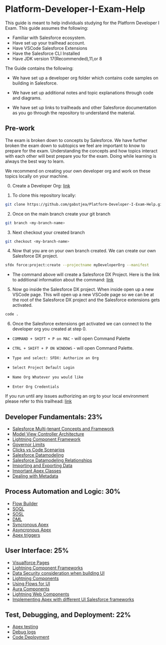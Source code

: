 # Platform-Developer-I-Exam-Help

This guide is meant to help individuals studying for the Platform Developer I Exam. This guide assumes the following:

- Familiar with Salesforce ecosystem.
- Have set up your trailhead account.
- Have VSCode Salesforce Extensions
- Have the Salesforce CLI Installed
- Have JDK version 17(Recommended),11,or 8


The Guide contains the following:

- We have set up a developer org folder which contains code samples on building in Salesforce.

- We have set up additional notes and topic explanations through code and diagrams.

- We have set up links to trailheads and other Salesforce documentation as you go through the repository to understand the material.



## Pre-work

The exam is broken down to concepts by Salesforce. We have further broken the exam down to subtopics we feel are important to know to prepare for the exam. Understanding the concepts and how topics interact with each other will best prepare you for the exam. Doing while learning is always the best way to learn.

We recommend on creating your own developer org and work on these topics locally on your machine.

0. Create a Developer Org: [link](https://developer.salesforce.com/signup)

1. To clone this repository locally:

```bash
git clone https://github.com/gabstjea/Platform-Developer-I-Exam-Help.git
```

2. Once on the main branch create your git branch

```bash
git branch <my-branch-name>
```

3. Next checkout your created branch

```bash
git checkout <my-branch-name>
```

4. Now that you are on your own branch created. We can create our own Salesforce DX project.

```bash
sfdx force:project:create --projectname myDeveloperOrg --manifest
```

- The command above will create a Salesforce DX Project. Here is the link to additional information about the command: [link](https://developer.salesforce.com/docs/atlas.en-us.sfdx_cli_reference.meta/sfdx_cli_reference/cli_reference_force_project.htm#cli_reference_force_project_create)

5. Now go inside the Salesforce DX project. When inside open up a new VSCode page. This will open up a new VSCode page so we can be at the root of the Salesforce DX project and the Salesforce extensions gets activated.

```bash
code .
```

6. Once the Salesforce extensions get activated we can connect to the developer org you created at step 0.


- ```COMMAND + SHIFT + P on MAC``` - will open Command Palette

- ```CTRL + SHIFT + P ON WINDOWS``` - will open Command Palette.

-  ```Type and select: SFDX: Authorize an Org```

- ```Select Project Default Login```

- ```Name Org Whatever you would like```

- ```Enter Org Credentials```


If you run until any issues authorizing an org to your local environment please refer to this trailhead: [link](https://trailhead.salesforce.com/content/learn/projects/quickstart-vscode-salesforce/use-vscode-for-salesforce#:~:text=S%20(macOS).-,Authenticate%20to%20Your%20Playground,default%20login%20URL%2C%20press%20Enter.)


## Developer Fundamentals: 23%

* [Salesforce Multi-tenant Concepts and Framework]()
* [Model View Controller Architecture]()
* [Lightning Component Framework]()
* [Governor Limits]()
* [Clicks vs Code Scenarios]()
* [Salesforce Datamodeling]()
* [Salesforce Datamodeling Relationships]()
* [Importing and Exporting Data]()
* [Important Apex Classes]()
* [Dealing with Metadata]()


## Process Automation and Logic: 30%
* [Flow Builder](./resources/ProcessAutomationAndLogic/Flow.txt)
* [SOQL](./resources/ProcessAutomationAndLogic/SOQL.txt)
* [SOSL](./resources/ProcessAutomationAndLogic/SOSL.txt)
* [DML](./resources/ProcessAutomationAndLogic/DML.txt)
* [Syncronous Apex](./resources/ProcessAutomationAndLogic/SyncApex.txt)
* [Asyncronous Apex](./resources/ProcessAutomationAndLogic/AsyncApex.txt)
* [Apex triggers](./resources/ProcessAutomationAndLogic/ApexTriggers.txt)

## User Interface: 25%

* [Visualforce Pages]()
* [Lightning Component Frameworks]()
* [Data Security consideration when building UI]()
* [Lightning Components]()
* [Using Flows for UI]()
* [Aura Components]()
* [Lightning Web Components]()
* [Implementing Apex with different UI Salesforce frameworks]()


## Test, Debugging, and Deployment: 22%
* [Apex testing](./resources/TestAndDebugging/ApexTesting.txt)
* [Debug logs](./resources/TestAndDebugging/DebugLogs.txt)
* [Code Deployment](./resources/TestAndDebugging/Deployment.txt)
